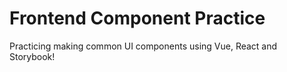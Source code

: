 # Frontend Component Practice

Practicing making common UI components using Vue, React and Storybook!
